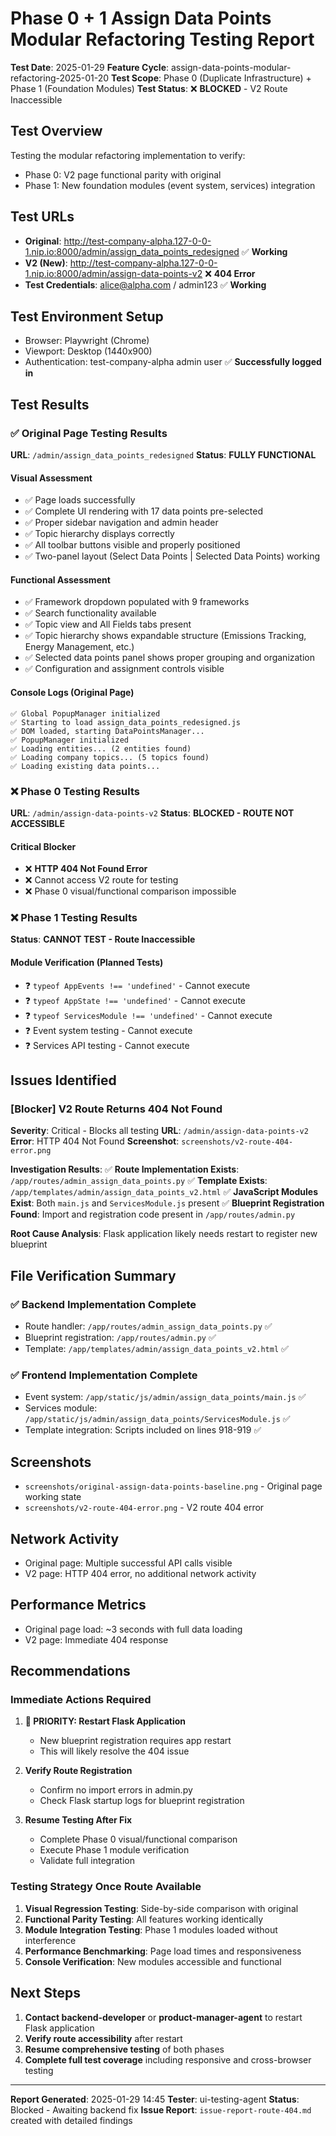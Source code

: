 # Phase 0 + 1 Assign Data Points Modular Refactoring Testing Report

**Test Date**: 2025-01-29
**Feature Cycle**: assign-data-points-modular-refactoring-2025-01-20
**Test Scope**: Phase 0 (Duplicate Infrastructure) + Phase 1 (Foundation Modules)
**Test Status**: ❌ **BLOCKED** - V2 Route Inaccessible

## Test Overview
Testing the modular refactoring implementation to verify:
- Phase 0: V2 page functional parity with original
- Phase 1: New foundation modules (event system, services) integration

## Test URLs
- **Original**: http://test-company-alpha.127-0-0-1.nip.io:8000/admin/assign_data_points_redesigned ✅ **Working**
- **V2 (New)**: http://test-company-alpha.127-0-0-1.nip.io:8000/admin/assign-data-points-v2 ❌ **404 Error**
- **Test Credentials**: alice@alpha.com / admin123 ✅ **Working**

## Test Environment Setup
- Browser: Playwright (Chrome)
- Viewport: Desktop (1440x900)
- Authentication: test-company-alpha admin user ✅ **Successfully logged in**

## Test Results

### ✅ Original Page Testing Results
**URL**: `/admin/assign_data_points_redesigned`
**Status**: **FULLY FUNCTIONAL**

#### Visual Assessment
- ✅ Page loads successfully
- ✅ Complete UI rendering with 17 data points pre-selected
- ✅ Proper sidebar navigation and admin header
- ✅ Topic hierarchy displays correctly
- ✅ All toolbar buttons visible and properly positioned
- ✅ Two-panel layout (Select Data Points | Selected Data Points) working

#### Functional Assessment
- ✅ Framework dropdown populated with 9 frameworks
- ✅ Search functionality available
- ✅ Topic view and All Fields tabs present
- ✅ Topic hierarchy shows expandable structure (Emissions Tracking, Energy Management, etc.)
- ✅ Selected data points panel shows proper grouping and organization
- ✅ Configuration and assignment controls visible

#### Console Logs (Original Page)
```
✅ Global PopupManager initialized
✅ Starting to load assign_data_points_redesigned.js
✅ DOM loaded, starting DataPointsManager...
✅ PopupManager initialized
✅ Loading entities... (2 entities found)
✅ Loading company topics... (5 topics found)
✅ Loading existing data points...
```

### ❌ Phase 0 Testing Results
**URL**: `/admin/assign-data-points-v2`
**Status**: **BLOCKED - ROUTE NOT ACCESSIBLE**

#### Critical Blocker
- ❌ **HTTP 404 Not Found Error**
- ❌ Cannot access V2 route for testing
- ❌ Phase 0 visual/functional comparison impossible

### ❌ Phase 1 Testing Results
**Status**: **CANNOT TEST - Route Inaccessible**

#### Module Verification (Planned Tests)
- ❓ `typeof AppEvents !== 'undefined'` - Cannot execute
- ❓ `typeof AppState !== 'undefined'` - Cannot execute
- ❓ `typeof ServicesModule !== 'undefined'` - Cannot execute
- ❓ Event system testing - Cannot execute
- ❓ Services API testing - Cannot execute

## Issues Identified

### [Blocker] V2 Route Returns 404 Not Found
**Severity**: Critical - Blocks all testing
**URL**: `/admin/assign-data-points-v2`
**Error**: HTTP 404 Not Found
**Screenshot**: `screenshots/v2-route-404-error.png`

**Investigation Results**:
✅ **Route Implementation Exists**: `/app/routes/admin_assign_data_points.py`
✅ **Template Exists**: `/app/templates/admin/assign_data_points_v2.html`
✅ **JavaScript Modules Exist**: Both `main.js` and `ServicesModule.js` present
✅ **Blueprint Registration Found**: Import and registration code present in `/app/routes/admin.py`

**Root Cause Analysis**: Flask application likely needs restart to register new blueprint

## File Verification Summary

### ✅ Backend Implementation Complete
- Route handler: `/app/routes/admin_assign_data_points.py` ✅
- Blueprint registration: `/app/routes/admin.py` ✅
- Template: `/app/templates/admin/assign_data_points_v2.html` ✅

### ✅ Frontend Implementation Complete
- Event system: `/app/static/js/admin/assign_data_points/main.js` ✅
- Services module: `/app/static/js/admin/assign_data_points/ServicesModule.js` ✅
- Template integration: Scripts included on lines 918-919 ✅

## Screenshots
- `screenshots/original-assign-data-points-baseline.png` - Original page working state
- `screenshots/v2-route-404-error.png` - V2 route 404 error

## Network Activity
- Original page: Multiple successful API calls visible
- V2 page: HTTP 404 error, no additional network activity

## Performance Metrics
- Original page load: ~3 seconds with full data loading
- V2 page: Immediate 404 response

## Recommendations

### Immediate Actions Required
1. **🚨 PRIORITY: Restart Flask Application**
   - New blueprint registration requires app restart
   - This will likely resolve the 404 issue

2. **Verify Route Registration**
   - Confirm no import errors in admin.py
   - Check Flask startup logs for blueprint registration

3. **Resume Testing After Fix**
   - Complete Phase 0 visual/functional comparison
   - Execute Phase 1 module verification
   - Validate full integration

### Testing Strategy Once Route Available
1. **Visual Regression Testing**: Side-by-side comparison with original
2. **Functional Parity Testing**: All features working identically
3. **Module Integration Testing**: Phase 1 modules loaded without interference
4. **Performance Benchmarking**: Page load times and responsiveness
5. **Console Verification**: New modules accessible and functional

## Next Steps
1. **Contact backend-developer** or **product-manager-agent** to restart Flask application
2. **Verify route accessibility** after restart
3. **Resume comprehensive testing** of both phases
4. **Complete full test coverage** including responsive and cross-browser testing

---
**Report Generated**: 2025-01-29 14:45
**Tester**: ui-testing-agent
**Status**: Blocked - Awaiting backend fix
**Issue Report**: `issue-report-route-404.md` created with detailed findings